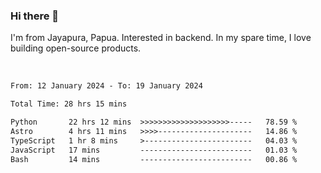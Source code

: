### Hi there 👋

I'm from Jayapura, Papua. Interested in backend. In my spare time, I love building open-source products.

<br>

 
 <!--START_SECTION:waka-->

```txt
From: 12 January 2024 - To: 19 January 2024

Total Time: 28 hrs 15 mins

Python       22 hrs 12 mins  >>>>>>>>>>>>>>>>>>>>-----   78.59 %
Astro        4 hrs 11 mins   >>>>---------------------   14.86 %
TypeScript   1 hr 8 mins     >------------------------   04.03 %
JavaScript   17 mins         -------------------------   01.03 %
Bash         14 mins         -------------------------   00.86 %
```

<!--END_SECTION:waka-->
